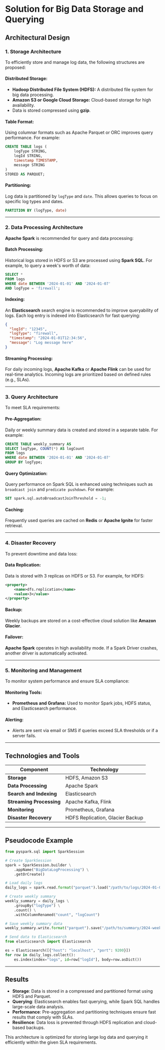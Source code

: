 # Solution for Big Data Storage and Querying

## Architectural Design

### 1. Storage Architecture
To efficiently store and manage log data, the following structures are proposed:

#### Distributed Storage:
- **Hadoop Distributed File System (HDFS):** A distributed file system for big data processing.
- **Amazon S3 or Google Cloud Storage:** Cloud-based storage for high availability.
- Data is stored compressed using **gzip**.

#### Table Format:
Using columnar formats such as Apache Parquet or ORC improves query performance. For example:

```sql
CREATE TABLE logs (
    logType STRING,
    logId STRING,
    timestamp TIMESTAMP,
    message STRING
)
STORED AS PARQUET;
```

#### Partitioning:
Log data is partitioned by `logType` and `date`. This allows queries to focus on specific log types and dates.
```sql
PARTITION BY (logType, date)
```

---

### 2. Data Processing Architecture
**Apache Spark** is recommended for query and data processing:

#### Batch Processing:
Historical logs stored in HDFS or S3 are processed using **Spark SQL**. For example, to query a week's worth of data:
```sql
SELECT * 
FROM logs 
WHERE date BETWEEN '2024-01-01' AND '2024-01-07'
AND logType = 'firewall';
```

#### Indexing:
An **Elasticsearch** search engine is recommended to improve queryability of logs. Each log entry is indexed into Elasticsearch for fast querying:
```json
{
  "logId": "12345",
  "logType": "firewall",
  "timestamp": "2024-01-01T12:34:56",
  "message": "Log message here"
}
```

#### Streaming Processing:
For daily incoming logs, **Apache Kafka** or **Apache Flink** can be used for real-time analytics. Incoming logs are prioritized based on defined rules (e.g., SLAs).

---

### 3. Query Architecture
To meet SLA requirements:

#### Pre-Aggregation:
Daily or weekly summary data is created and stored in a separate table. For example:
```sql
CREATE TABLE weekly_summary AS
SELECT logType, COUNT(*) AS logCount
FROM logs
WHERE date BETWEEN '2024-01-01' AND '2024-01-07'
GROUP BY logType;
```

#### Query Optimization:
Query performance on Spark SQL is enhanced using techniques such as `broadcast join` and `predicate pushdown`. For example:
```sql
SET spark.sql.autoBroadcastJoinThreshold = -1;
```

#### Caching:
Frequently used queries are cached on **Redis** or **Apache Ignite** for faster retrieval.

---

### 4. Disaster Recovery
To prevent downtime and data loss:

#### Data Replication:
Data is stored with 3 replicas on HDFS or S3. For example, for HDFS:
```xml
<property>
    <name>dfs.replication</name>
    <value>3</value>
</property>
```

#### Backup:
Weekly backups are stored on a cost-effective cloud solution like **Amazon Glacier**.

#### Failover:
**Apache Spark** operates in high availability mode. If a Spark Driver crashes, another driver is automatically activated.

---

### 5. Monitoring and Management
To monitor system performance and ensure SLA compliance:

#### Monitoring Tools:
- **Prometheus and Grafana:** Used to monitor Spark jobs, HDFS status, and Elasticsearch performance.

#### Alerting:
- Alerts are sent via email or SMS if queries exceed SLA thresholds or if a server fails.

---

## Technologies and Tools

| Component               | Technology              |
|-------------------------|-------------------------|
| **Storage**             | HDFS, Amazon S3        |
| **Data Processing**     | Apache Spark           |
| **Search and Indexing** | Elasticsearch          |
| **Streaming Processing**| Apache Kafka, Flink    |
| **Monitoring**          | Prometheus, Grafana    |
| **Disaster Recovery**   | HDFS Replication, Glacier Backup |

---

## Pseudocode Example

```python
from pyspark.sql import SparkSession

# Create SparkSession
spark = SparkSession.builder \
    .appName("BigDataLogProcessing") \
    .getOrCreate()

# Load daily logs
daily_logs = spark.read.format("parquet").load("/path/to/logs/2024-01-01")

# Create weekly summary
weekly_summary = daily_logs \
    .groupBy("logType") \
    .count() \
    .withColumnRenamed("count", "logCount")

# Save weekly summary data
weekly_summary.write.format("parquet").save("/path/to/summary/2024-week1")

# Send data to Elasticsearch
from elasticsearch import Elasticsearch

es = Elasticsearch([{"host": "localhost", "port": 9200}])
for row in daily_logs.collect():
    es.index(index="logs", id=row["logId"], body=row.asDict())
```

---

## Results
- **Storage**: Data is stored in a compressed and partitioned format using HDFS and Parquet.
- **Querying**: Elasticsearch enables fast querying, while Spark SQL handles large-scale data analysis.
- **Performance**: Pre-aggregation and partitioning techniques ensure fast results that comply with SLAs.
- **Resilience**: Data loss is prevented through HDFS replication and cloud-based backups.

This architecture is optimized for storing large log data and querying it efficiently within the given SLA requirements.
